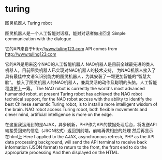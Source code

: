 # turing
图灵机器人
Turing robot

图灵机器人是一个人工智能对话框，能对对话者做出回复
Simple communication with the dialogue

它的API来自于http://www.tuling123.com
API comes from http://www.tuling123.com

它的API是用来这个NAO的人工智能机器人
NAO机器人是目前全球最先进的类人机器人，目前图灵机器人已实现对NAO机器人的技术支持，
为NAO机器人接入了具有最佳中文语义识别能力的图灵机器人，为其安装了一颗更加智能的“智慧大脑”。
接入了图灵机器人的NAO机器人，兼具灵活的动作及聪明的头脑，人工智能程度更上一筹。
The NAO robot is currently the world's most advanced humanoid robot, 
at present Turing robot has achieved the NAO robot technical support, 
for the NAO robot access with the ability to identify the best Chinese semantic Turing robot, 
is to install a more intelligent wisdom of the brain.
NAO robot access Turing robot, both flexible movements and clever mind, artificial intelligence is more on the edge.

在这里我运用到的是AJAX，异步刷新，PHP作为API的数据处理后台，将发送API端接受回来的信息（JSON格式）返回到前端，前端再做相应的处理
然后再显示在html上
Here I applied to the AJAX, asynchronous refresh, PHP as the API data processing background, 
will send the API terminal to receive back information (JSON format) to return to the front, 
the front end to do the appropriate processing
And then displayed on the HTML.

